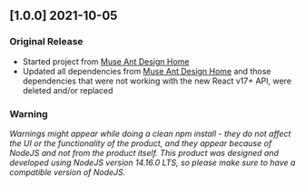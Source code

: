 ## [1.0.0] 2021-10-05

### Original Release

- Started project from [Muse Ant Design Home](https://www.creative-tim.com/product/muse-ant-design-Home?ref=changelog-madd)
- Updated all dependencies from [Muse Ant Design Home](https://www.creative-tim.com/product/muse-ant-design-Home?ref=changelog-madd) and those dependencies that were not working with the new React v17+ API, were deleted and/or replaced

### Warning

_Warnings might appear while doing a clean npm install - they do not affect the UI or the functionality of the product, and they appear because of NodeJS and not from the product itself._
_This product was designed and developed using NodeJS version 14.16.0 LTS, so please make sure to have a compatible version of NodeJS._
